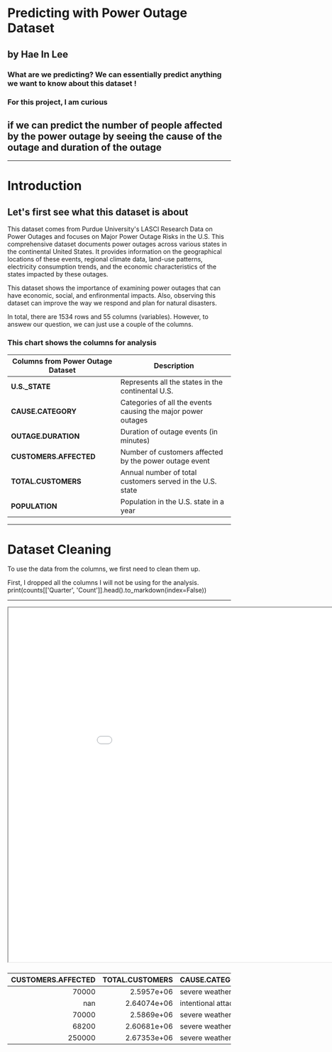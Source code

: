 # Predicting with Power Outage Dataset
## by Hae In Lee

### What are we predicting? We can essentially predict anything we want to know about this dataset ! 

### For this project, I am curious 
## if we can predict the number of people affected by the power outage by seeing the cause of the outage and duration of the outage

---

# Introduction
## Let's first see what this dataset is about
This dataset comes from Purdue University's LASCI Research Data on Power Outages and focuses on Major Power Outage Risks in the U.S. This comprehensive dataset documents power outages across various states in the continental United States. It provides information on the geographical locations of these events, regional climate data, land-use patterns, electricity consumption trends, and the economic characteristics of the states impacted by these outages. 

This dataset shows the importance of examining power outages that can have economic, social, and enfironmental impacts. Also, observing this dataset can improve the way we respond and plan for natural disasters.

In total, there are 1534 rows and 55 columns (variables). 
However, to answew our question, we can just use a couple of the columns.

### This chart shows the columns for analysis

| Columns from Power Outage Dataset     | Description    |
| ------------------------------------- | -------------- |
| **U.S._STATE**                        | Represents all the states in the continental U.S. |
| **CAUSE.CATEGORY**                    | Categories of all the events causing the major power outages |
| **OUTAGE.DURATION**                   | Duration of outage events (in minutes) |
| **CUSTOMERS.AFFECTED**                | Number of customers affected by the power outage event |
| **TOTAL.CUSTOMERS**                   | Annual number of total customers served in the U.S. state |
| **POPULATION**                        | Population in the U.S. state in a year |


---


# Dataset Cleaning 
To use the data from the columns, we first need to clean them up.

First, I dropped all the columns I will not be using for the analysis. 
print(counts[['Quarter', 'Count']].head().to_markdown(index=False))

---

<iframe
  src="assets/file-name.html"
  width="1000"
  height="800"
  frameborder="10"
></iframe>

###

|   CUSTOMERS.AFFECTED |   TOTAL.CUSTOMERS | CAUSE.CATEGORY     | U.S._STATE   |   POPULATION |
|---------------------:|------------------:|:-------------------|:-------------|-------------:|
|                70000 |       2.5957e+06  | severe weather     | Minnesota    |  5.34812e+06 |
|                  nan |       2.64074e+06 | intentional attack | Minnesota    |  5.45712e+06 |
|                70000 |       2.5869e+06  | severe weather     | Minnesota    |  5.3109e+06  |
|                68200 |       2.60681e+06 | severe weather     | Minnesota    |  5.38044e+06 |
|               250000 |       2.67353e+06 | severe weather     | Minnesota    |  5.48959e+06 |
